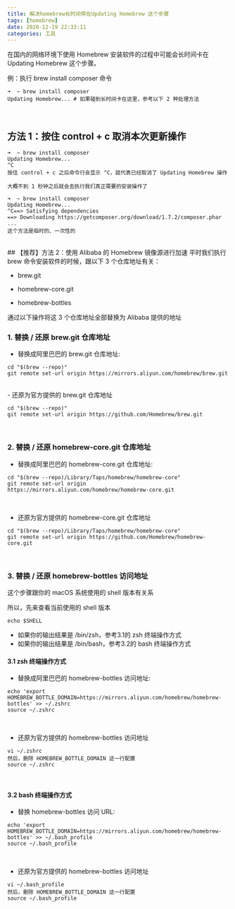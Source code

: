 ```yaml
---
title: 解决homebrew长时间停在Updating Homebrew 这个步骤
tags: [homebrew]
date: 2020-12-19 22:33:11
categories: 工具
---
```


在国内的网络环境下使用 Homebrew 安装软件的过程中可能会长时间卡在 Updating Homebrew 这个步骤。

例：执行 brew install composer 命令
```shell
➜  ~ brew install composer
Updating Homebrew... # 如果碰到长时间卡在这里，参考以下 2 种处理方法
```

<!--more-->

 <br>

## 方法 1：按住 control + c 取消本次更新操作
```shell
➜  ~ brew install composer
Updating Homebrew...
^C
按住 control + c 之后命令行会显示 ^C，就代表已经取消了 Updating Homebrew 操作

大概不到 1 秒钟之后就会去执行我们真正需要的安装操作了

➜  ~ brew install composer
Updating Homebrew...
^C==> Satisfying dependencies
==> Downloading https://getcomposer.org/download/1.7.2/composer.phar
...
这个方法是临时的、一次性的
```
 <br>
## 【推荐】方法 2：使用 Alibaba 的 Homebrew 镜像源进行加速
平时我们执行 brew 命令安装软件的时候，跟以下 3 个仓库地址有关：

- brew.git

- homebrew-core.git

- homebrew-bottles

通过以下操作将这 3 个仓库地址全部替换为 Alibaba 提供的地址
<br>

### 1. 替换 / 还原 brew.git 仓库地址
- 替换成阿里巴巴的 brew.git 仓库地址:
```shell
cd "$(brew --repo)"
git remote set-url origin https://mirrors.aliyun.com/homebrew/brew.git
```

<br>
- 还原为官方提供的 brew.git 仓库地址

```shell
cd "$(brew --repo)"
git remote set-url origin https://github.com/Homebrew/brew.git
```
 <br>

### 2. 替换 / 还原 homebrew-core.git 仓库地址
- 替换成阿里巴巴的 homebrew-core.git 仓库地址:

```shell
cd "$(brew --repo)/Library/Taps/homebrew/homebrew-core"
git remote set-url origin https://mirrors.aliyun.com/homebrew/homebrew-core.git
```

<br>

- 还原为官方提供的 homebrew-core.git 仓库地址

```shell
cd "$(brew --repo)/Library/Taps/homebrew/homebrew-core"
git remote set-url origin https://github.com/Homebrew/homebrew-core.git
```
<br>

### 3. 替换 / 还原 homebrew-bottles 访问地址
这个步骤跟你的 macOS 系统使用的 shell 版本有关系

所以，先来查看当前使用的 shell 版本
```shell
echo $SHELL
```
- 如果你的输出结果是 /bin/zsh，参考3.1的 zsh 终端操作方式
- 如果你的输出结果是 /bin/bash，参考3.2的 bash 终端操作方式

#### 3.1 zsh 终端操作方式
- 替换成阿里巴巴的 homebrew-bottles 访问地址:

```shell
echo 'export HOMEBREW_BOTTLE_DOMAIN=https://mirrors.aliyun.com/homebrew/homebrew-bottles' >> ~/.zshrc
source ~/.zshrc
```
<br>

- 还原为官方提供的 homebrew-bottles 访问地址

```shell
vi ~/.zshrc
然后，删除 HOMEBREW_BOTTLE_DOMAIN 这一行配置
source ~/.zshrc
```
<br>

#### 3.2 bash 终端操作方式
- 替换 homebrew-bottles 访问 URL:

```shell
echo 'export HOMEBREW_BOTTLE_DOMAIN=https://mirrors.aliyun.com/homebrew/homebrew-bottles' >> ~/.bash_profile
source ~/.bash_profile
```
<br>

- 还原为官方提供的 homebrew-bottles 访问地址

```shell
vi ~/.bash_profile
然后，删除 HOMEBREW_BOTTLE_DOMAIN 这一行配置
source ~/.bash_profile
```